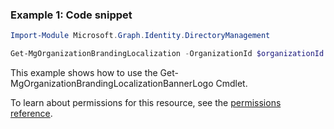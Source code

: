 ### Example 1: Code snippet

```powershellImport-Module Microsoft.Graph.Identity.DirectoryManagement

Get-MgOrganizationBrandingLocalization -OrganizationId $organizationId
```
This example shows how to use the Get-MgOrganizationBrandingLocalizationBannerLogo Cmdlet.
To learn about permissions for this resource, see the [permissions reference](/graph/permissions-reference).

